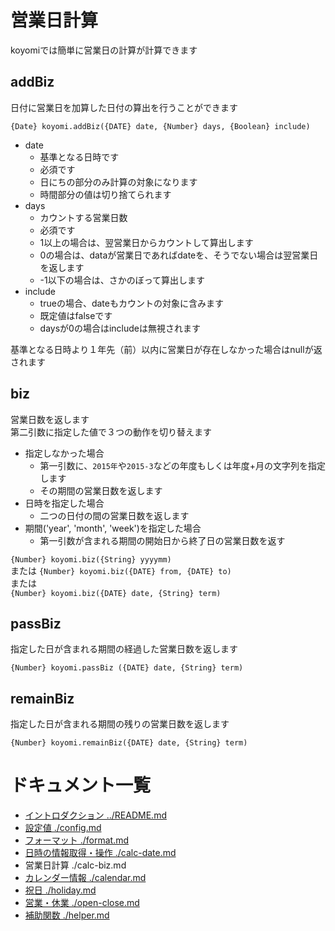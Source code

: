 # 営業日計算

koyomiでは簡単に営業日の計算が計算できます

## addBiz

日付に営業日を加算した日付の算出を行うことができます  

`{Date} koyomi.addBiz({DATE} date, {Number} days, {Boolean} include)`

  + date
    + 基準となる日時です
    + 必須です
    + 日にちの部分のみ計算の対象になります
    + 時間部分の値は切り捨てられます
  + days
    + カウントする営業日数
    + 必須です
    + 1以上の場合は、翌営業日からカウントして算出します
    + 0の場合は、dataが営業日であればdateを、そうでない場合は翌営業日を返します
    + -1以下の場合は、さかのぼって算出します
  + include
    + trueの場合、dateもカウントの対象に含みます
    + 既定値はfalseです
    + daysが0の場合はincludeは無視されます

基準となる日時より１年先（前）以内に営業日が存在しなかった場合はnullが返されます


## biz

営業日数を返します  
第二引数に指定した値で３つの動作を切り替えます  

  * 指定しなかった場合
      * 第一引数に、`2015年`や`2015-3`などの年度もしくは年度+月の文字列を指定します
      * その期間の営業日数を返します
  * 日時を指定した場合
      * 二つの日付の間の営業日数を返します
  * 期間('year', 'month', 'week')を指定した場合
      * 第一引数が含まれる期間の開始日から終了日の営業日数を返す

`{Number} koyomi.biz({String} yyyymm)`  
または
`{Number} koyomi.biz({DATE} from, {DATE} to)`  
または  
`{Number} koyomi.biz({DATE} date, {String} term)`


## passBiz

指定した日が含まれる期間の経過した営業日数を返します  

`{Number} koyomi.passBiz ({DATE} date, {String} term)`


## remainBiz

指定した日が含まれる期間の残りの営業日数を返します  

`{Number} koyomi.remainBiz({DATE} date, {String} term)`


# ドキュメント一覧

  + [イントロダクション ../README.md](../README.md)
  + [設定値 ./config.md](./config.md)
  + [フォーマット ./format.md](./format.md)
  + [日時の情報取得・操作 ./calc-date.md](./calc-date.md)
  + 営業日計算 ./calc-biz.md
  + [カレンダー情報 ./calendar.md](./calendar.md)
  + [祝日 ./holiday.md](./holiday.md)
  + [営業・休業 ./open-close.md](./open-close.md)
  + [補助関数 ./helper.md](./helper.md)